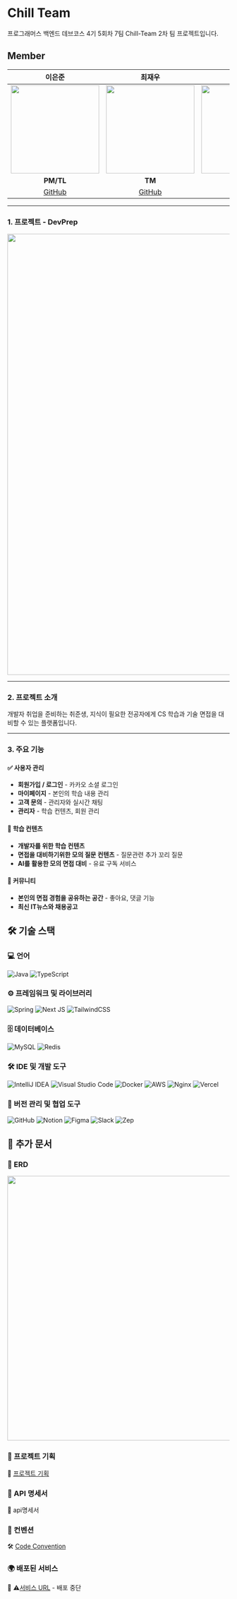 # Chill Team

프로그래머스 백엔드 데브코스 4기 5회차 7팀 Chill-Team 2차 팀 프로젝트입니다.

## Member

|                **이은준**                 |                   **최재우**                   |                   **장선호**                   |                 **이준호**                  |                 **한지성**                  |
| :-----------------------------------------: | :-----------------------------------------: | :-----------------------------------------: | :-----------------------------------------: | :-----------------------------------------: |
| <img src="https://github.com/linedj.png" width="200"> | <img src="https://github.com/cjw0324.png" width="200"> | <img src="https://github.com/ohnoesganj.png" width="200"> | <img src="https://github.com/junho767.png" width="200"> | <img src="https://github.com/Hanjise0ng.png" width="200"> |
|                 **PM/TL**                 |                     **TM**                     |                     **TM**                     |                   **TM**                    |                   **TM**                    |
|   [GitHub](https://github.com/linedj)    |   [GitHub](https://github.com/cjw0324)    |   [GitHub](https://github.com/ohnoesganj)    |   [GitHub](https://github.com/junho767)    |   [GitHub](https://github.com/Hanjise0ng)    |

---

### 1. 프로젝트 - DevPrep  
<img src="https://github.com/user-attachments/assets/e8527c12-1a3b-44c1-aa6a-3faeae4a0b2f" width="1000">

---

### 2. 프로젝트 소개

개발자 취업을 준비하는 취준생, 지식이 필요한 전공자에게 CS 학습과 기술 면접을 대비할 수 있는 플랫폼입니다.

---

### 3. 주요 기능

#### ✅ 사용자 관리

- **회원가입 / 로그인** - 카카오 소셜 로그인
- **마이페이지** - 본인의 학습 내용 관리
- **고객 문의** - 관리자와 실시간 채팅
- **관리자** - 학습 컨텐츠, 회원 관리

#### 📝 학습 컨텐츠

- **개발자를 위한 학습 컨텐츠**
- **면접을 대비하기위한 모의 질문 컨텐츠** - 질문관련 추가 꼬리 질문
- **AI를 활용한 모의 면접 대비** - 유료 구독 서비스

#### 🔎 커뮤니티

- **본인의 면접 경험을 공유하는 공간** - 좋아요, 댓글 기능
- **최신 IT뉴스와 채용공고**

## 🛠 기술 스택

### 💻 언어

![Java](https://img.shields.io/badge/java-%23ED8B00.svg?style=for-the-badge&logo=openjdk&logoColor=white)
![TypeScript](https://img.shields.io/badge/typescript-%23007ACC.svg?style=for-the-badge&logo=typescript&logoColor=white)

### ⚙ 프레임워크 및 라이브러리

![Spring](https://img.shields.io/badge/spring-%236DB33F.svg?style=for-the-badge&logo=spring&logoColor=white)
![Next JS](https://img.shields.io/badge/Next-black?style=for-the-badge&logo=next.js&logoColor=white)
![TailwindCSS](https://img.shields.io/badge/tailwindcss-%2338B2AC.svg?style=for-the-badge&logo=tailwind-css&logoColor=white)

### 🗄 데이터베이스

![MySQL](https://img.shields.io/badge/mysql-4479A1.svg?style=for-the-badge&logo=mysql&logoColor=white)
![Redis](https://img.shields.io/badge/redis-%23DD0031.svg?style=for-the-badge&logo=redis&logoColor=white)

### 🛠 IDE 및 개발 도구

![IntelliJ IDEA](https://img.shields.io/badge/IntelliJIDEA-000000.svg?style=for-the-badge&logo=intellij-idea&logoColor=white)
![Visual Studio Code](https://img.shields.io/badge/Visual%20Studio%20Code-0078d7.svg?style=for-the-badge&logo=visual-studio-code&logoColor=white)
![Docker](https://img.shields.io/badge/docker-%230db7ed.svg?style=for-the-badge&logo=docker&logoColor=white)
![AWS](https://img.shields.io/badge/AWS-%23FF9900.svg?style=for-the-badge&logo=amazon-aws&logoColor=white)
![Nginx](https://img.shields.io/badge/nginx-%23009639.svg?style=for-the-badge&logo=nginx&logoColor=white)
![Vercel](https://img.shields.io/badge/vercel-%23000000.svg?style=for-the-badge&logo=vercel&logoColor=white)

### 🔧 버전 관리 및 협업 도구

![GitHub](https://img.shields.io/badge/github-%23121011.svg?style=for-the-badge&logo=github&logoColor=white)
![Notion](https://img.shields.io/badge/Notion-%23000000.svg?style=for-the-badge&logo=notion&logoColor=white)
![Figma](https://img.shields.io/badge/figma-%23F24E1E.svg?style=for-the-badge&logo=figma&logoColor=white)
![Slack](https://img.shields.io/badge/Slack-4A154B?style=for-the-badge&logo=slack&logoColor=white)
![Zep](https://img.shields.io/badge/Zep-6001D2?style=for-the-badge&logo=Zep&logoColor=white)

## 📌 추가 문서

### 🔗 ERD
<img src="https://github.com/user-attachments/assets/40cd2649-b774-425d-8aad-ae0f753dd067" width="600">

### 🔗 프로젝트 기획

📜 [프로젝트 기획](https://www.notion.so/1a73550b7b5580e79941dee541e21e8a)

### 🔗 API 명세서

📌 api명세서

### 🔗 컨벤션

🛠 [Code Convention](https://github.com/prgrms-be-devcourse/NBE4-5-2-Team07.wiki.git)

### 🌍 배포된 서비스

🔗 ⚠[서비스 URL](https://chilldevprep.vercel.app/) - 배포 중단
